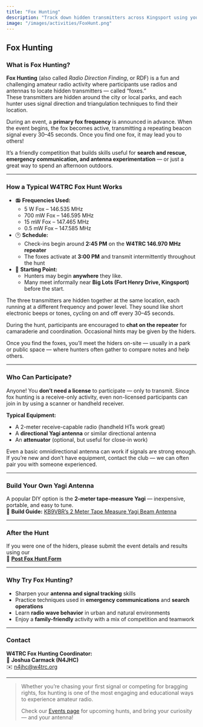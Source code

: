 ```yaml
---
title: "Fox Hunting"
description: "Track down hidden transmitters across Kingsport using your radio and antenna — a fun, skill-building event for all ages!"
image: "/images/activities/FoxHunt.png"
---
```

## Fox Hunting

### What is Fox Hunting?
**Fox Hunting** (also called *Radio Direction Finding*, or RDF) is a fun and challenging amateur radio activity where participants use radios and antennas to locate hidden transmitters — called “foxes.”  
These transmitters are hidden around the city or local parks, and each hunter uses signal direction and triangulation techniques to find their location.

During an event, a **primary fox frequency** is announced in advance. When the event begins, the fox becomes active, transmitting a repeating beacon signal every 30–45 seconds. Once you find one fox, it may lead you to others!

It’s a friendly competition that builds skills useful for **search and rescue, emergency communication, and antenna experimentation** — or just a great way to spend an afternoon outdoors.

---

### How a Typical W4TRC Fox Hunt Works
- 📻 **Frequencies Used:**  
  - 5 W Fox – 146.535 MHz  
  - 700 mW Fox – 146.595 MHz  
  - 15 mW Fox – 147.465 MHz  
  - 0.5 mW Fox – 147.585 MHz  
- 🕑 **Schedule:**  
  - Check-ins begin around **2:45 PM** on the **W4TRC 146.970 MHz repeater**  
  - The foxes activate at **3:00 PM** and transmit intermittently throughout the hunt  
- 📍 **Starting Point:**  
  - Hunters may begin **anywhere** they like.  
  - Many meet informally near **Big Lots (Fort Henry Drive, Kingsport)** before the start.  

The three transmitters are hidden together at the same location, each running at a different frequency and power level. They sound like short electronic beeps or tones, cycling on and off every 30–45 seconds.

During the hunt, participants are encouraged to **chat on the repeater** for camaraderie and coordination. Occasional hints may be given by the hiders.

Once you find the foxes, you’ll meet the hiders on-site — usually in a park or public space — where hunters often gather to compare notes and help others.

---

### Who Can Participate?
Anyone! You **don’t need a license** to participate — only to transmit. Since fox hunting is a receive-only activity, even non-licensed participants can join in by using a scanner or handheld receiver.

**Typical Equipment:**
- A 2-meter receive-capable radio (handheld HTs work great)  
- A **directional Yagi antenna** or similar directional antenna  
- An **attenuator** (optional, but useful for close-in work)

Even a basic omnidirectional antenna can work if signals are strong enough. If you’re new and don’t have equipment, contact the club — we can often pair you with someone experienced.

---

### Build Your Own Yagi Antenna
A popular DIY option is the **2-meter tape-measure Yagi** — inexpensive, portable, and easy to tune.  
📘 **Build Guide:** [KB9VBR’s 2 Meter Tape Measure Yagi Beam Antenna](https://www.jpole-antenna.com/2017/02/07/build-it-2-meter-tape-measure-yagi-beam-antenna/)

---

### After the Hunt
If you were one of the hiders, please submit the event details and results using our  
📝 **[Post Fox Hunt Form](https://forms.gle/fYNwdUsueAcKeyvM9)**

---

### Why Try Fox Hunting?
- Sharpen your **antenna and signal tracking** skills  
- Practice techniques used in **emergency communications** and **search operations**  
- Learn **radio wave behavior** in urban and natural environments  
- Enjoy a **family-friendly** activity with a mix of competition and teamwork

---

### Contact
**W4TRC Fox Hunting Coordinator:**  
📡 **Joshua Carmack (N4JHC)**  
✉️ n4jhc@w4trc.org

---

> Whether you’re chasing your first signal or competing for bragging rights, fox hunting is one of the most engaging and educational ways to experience amateur radio.  
>  
> Check our [Events page](/events/) for upcoming hunts, and bring your curiosity — and your antenna!
